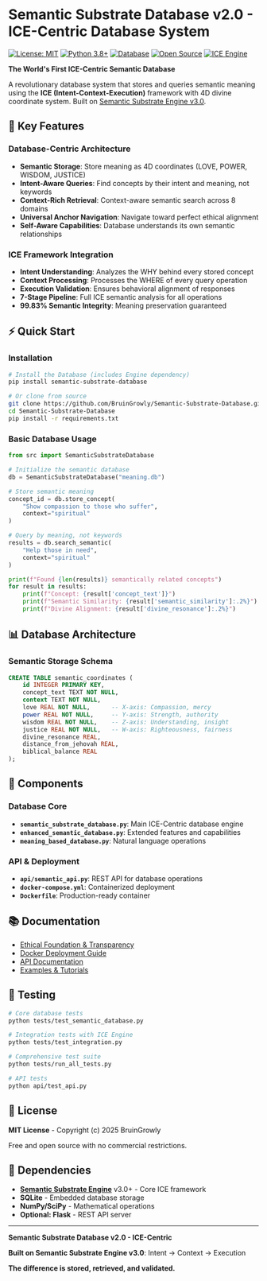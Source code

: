 # Semantic Substrate Database v2.0 - ICE-Centric Database System

[![License: MIT](https://img.shields.io/badge/License-MIT-yellow.svg)](https://opensource.org/licenses/MIT)
[![Python 3.8+](https://img.shields.io/badge/python-3.8+-blue.svg)](https://www.python.org/downloads/)
[![Database](https://img.shields.io/badge/Database-Semantic-brightgreen.svg)](https://github.com/BruinGrowly/Semantic-Substrate-Database)
[![Open Source](https://img.shields.io/badge/Open%20Source-100%25-brightgreen.svg)](https://github.com/BruinGrowly/Semantic-Substrate-Database)
[![ICE Engine](https://img.shields.io/badge/Engine-ICE--Centric-red.svg)](https://github.com/BruinGrowly/Semantic-Substrate-Engine)

**The World's First ICE-Centric Semantic Database**

A revolutionary database system that stores and queries semantic meaning using the **ICE (Intent-Context-Execution)** framework with 4D divine coordinate system. Built on [Semantic Substrate Engine v3.0](https://github.com/BruinGrowly/Semantic-Substrate-Engine).

## 🚀 Key Features

### Database-Centric Architecture
- **Semantic Storage**: Store meaning as 4D coordinates (LOVE, POWER, WISDOM, JUSTICE)
- **Intent-Aware Queries**: Find concepts by their intent and meaning, not keywords
- **Context-Rich Retrieval**: Context-aware semantic search across 8 domains
- **Universal Anchor Navigation**: Navigate toward perfect ethical alignment
- **Self-Aware Capabilities**: Database understands its own semantic relationships

### ICE Framework Integration
- **Intent Understanding**: Analyzes the WHY behind every stored concept
- **Context Processing**: Processes the WHERE of every query operation
- **Execution Validation**: Ensures behavioral alignment of responses
- **7-Stage Pipeline**: Full ICE semantic analysis for all operations
- **99.83% Semantic Integrity**: Meaning preservation guaranteed

## ⚡ Quick Start

### Installation
```bash
# Install the Database (includes Engine dependency)
pip install semantic-substrate-database

# Or clone from source
git clone https://github.com/BruinGrowly/Semantic-Substrate-Database.git
cd Semantic-Substrate-Database
pip install -r requirements.txt
```

### Basic Database Usage
```python
from src import SemanticSubstrateDatabase

# Initialize the semantic database
db = SemanticSubstrateDatabase("meaning.db")

# Store semantic meaning
concept_id = db.store_concept(
    "Show compassion to those who suffer",
    context="spiritual"
)

# Query by meaning, not keywords
results = db.search_semantic(
    "Help those in need",
    context="spiritual"
)

print(f"Found {len(results)} semantically related concepts")
for result in results:
    print(f"Concept: {result['concept_text']}")
    print(f"Semantic Similarity: {result['semantic_similarity']:.2%}")
    print(f"Divine Alignment: {result['divine_resonance']:.2%}")
```

## 📊 Database Architecture

### Semantic Storage Schema
```sql
CREATE TABLE semantic_coordinates (
    id INTEGER PRIMARY KEY,
    concept_text TEXT NOT NULL,
    context TEXT NOT NULL,
    love REAL NOT NULL,      -- X-axis: Compassion, mercy
    power REAL NOT NULL,     -- Y-axis: Strength, authority  
    wisdom REAL NOT NULL,    -- Z-axis: Understanding, insight
    justice REAL NOT NULL,   -- W-axis: Righteousness, fairness
    divine_resonance REAL,
    distance_from_jehovah REAL,
    biblical_balance REAL
);
```

## 🔧 Components

### Database Core
- **`semantic_substrate_database.py`**: Main ICE-Centric database engine
- **`enhanced_semantic_database.py`**: Extended features and capabilities
- **`meaning_based_database.py`**: Natural language operations

### API & Deployment
- **`api/semantic_api.py`**: REST API for database operations
- **`docker-compose.yml`**: Containerized deployment
- **`Dockerfile`**: Production-ready container

## 📚 Documentation

- [Ethical Foundation & Transparency](docs/ETHICAL_FOUNDATION.md)
- [Docker Deployment Guide](docs/DOCKER.md) 
- [API Documentation](api/API_README.md)
- [Examples & Tutorials](examples/)

## 🧪 Testing

```bash
# Core database tests
python tests/test_semantic_database.py

# Integration tests with ICE Engine
python tests/test_integration.py

# Comprehensive test suite
python tests/run_all_tests.py

# API tests
python api/test_api.py
```

## 📄 License

**MIT License** - Copyright (c) 2025 BruinGrowly

Free and open source with no commercial restrictions.

## 🔗 Dependencies

- **[Semantic Substrate Engine](https://github.com/BruinGrowly/Semantic-Substrate-Engine)** v3.0+ - Core ICE framework
- **SQLite** - Embedded database storage
- **NumPy/SciPy** - Mathematical operations
- **Optional: Flask** - REST API server

---

**Semantic Substrate Database v2.0 - ICE-Centric**

**Built on Semantic Substrate Engine v3.0**: Intent → Context → Execution

**The difference is stored, retrieved, and validated.**